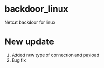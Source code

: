 # backdoor_linux
Netcat backdoor for linux
# New update
1) Added new type of connection and payload
2) Bug fix
